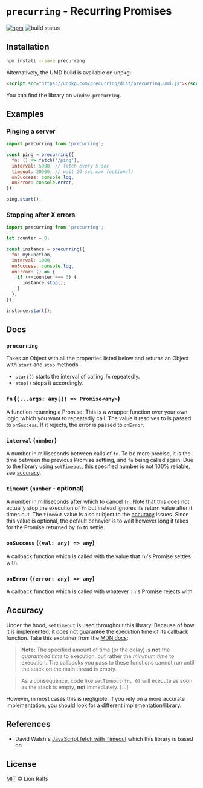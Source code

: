 # `precurring` - Recurring Promises

[![npm](https://img.shields.io/npm/v/precurring.svg)](https://www.npmjs.com/package/precurring)
![build status](https://github.com/lionralfs/precurring/actions/workflows/main.yml/badge.svg)

## Installation

```sh
npm install --save precurring
```

Alternatively, the UMD build is available on unpkg:

```html
<script src="https://unpkg.com/precurring/dist/precurring.umd.js"></script>
```

You can find the library on `window.precurring`.

## Examples

### Pinging a server

```js
import precurring from 'precurring';

const ping = precurring({
  fn: () => fetch('/ping'),
  interval: 5000, // fetch every 5 sec
  timeout: 20000, // wait 20 sec max (optional)
  onSuccess: console.log,
  onError: console.error,
});

ping.start();
```

### Stopping after X errors

```js
import precurring from 'precurring';

let counter = 0;

const instance = precurring({
  fn: myFunction,
  interval: 1000,
  onSuccess: console.log,
  onError: () => {
    if (++counter === 3) {
      instance.stop();
    }
  },
});

instance.start();
```

## Docs

### `precurring`

Takes an Object with all the properties listed below and returns an Object with `start` and `stop` methods.

- `start()` starts the interval of calling `fn` repeatedly.
- `stop()` stops it accordingly.

### `fn` (`(...args: any[]) => Promise<any>`)

A function returning a Promise. This is a wrapper function over your own logic, which you want to repeatedly call. The value it resolves to is passed to `onSuccess`. If it rejects, the error is passed to `onError`.

### `interval` (`number`)

A number in milliseconds between calls of `fn`. To be more precise, it is the time between the previous Promise settling, and `fn` being called again. Due to the library using `setTimeout`, this specified number is not 100% reliable, see [accuracy](#accuracy).

### `timeout` (`number` - optional)

A number in milliseconds after which to cancel `fn`. Note that this does not actually stop the execution of `fn` but instead ignores its return value after it times out. The `timeout` value is also subject to the [accuracy](#accuracy) issues.
Since this value is optional, the default behavior is to wait however long it takes for the Promise returned by `fn` to settle.

### `onSuccess` (`(val: any) => any`)

A callback function which is called with the value that `fn`'s Promise settles with.

### `onError` (`(error: any) => any`)

A callback function which is called with whatever `fn`'s Promise rejects with.

## <a id="accuracy"></a>Accuracy

Under the hood, `setTimeout` is used throughout this library. Because of how it is implemented, it does not guarantee the execution time of its callback function. Take this explainer from the [MDN docs](https://developer.mozilla.org/en-US/docs/Learn/JavaScript/Asynchronous/Timeouts_and_intervals#settimeout):

> **Note:** The specified amount of time (or the delay) is **not** the _guaranteed time_ to execution, but rather the _minimum time_ to execution. The callbacks you pass to these functions cannot run until the stack on the main thread is empty.

> As a consequence, code like `setTimeout(fn, 0)` will execute as soon as the stack is empty, **not** immediately. [...]

However, in most cases this is negligible. If you rely on a more accurate implementation, you should look for a different implementation/library.

## References

- David Walsh's [JavaScript fetch with Timeout](https://davidwalsh.name/fetch-timeout) which this library is based on

## License

[MIT](LICENSE) © Lion Ralfs
